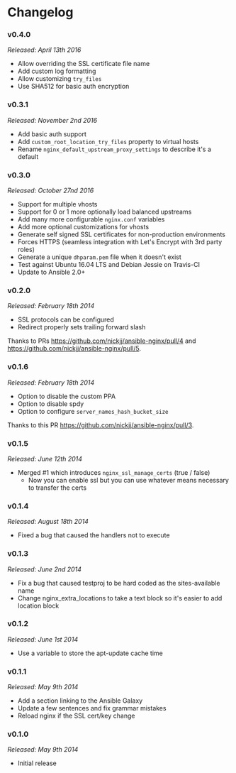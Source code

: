 # Changelog

### v0.4.0

*Released: April 13th 2016*

- Allow overriding the SSL certificate file name
- Add custom log formatting
- Allow customizing `try_files`
- Use SHA512 for basic auth encryption

### v0.3.1

*Released: November 2nd 2016*

- Add basic auth support
- Add `custom_root_location_try_files` property to virtual hosts
- Rename `nginx_default_upstream_proxy_settings` to describe it's a default

### v0.3.0

*Released: October 27nd 2016*

- Support for multiple vhosts
- Support for 0 or 1 more optionally load balanced upstreams
- Add many more configurable `nginx.conf` variables
- Add more optional customizations for vhosts
- Generate self signed SSL certificates for non-production environments
- Forces HTTPS (seamless integration with Let's Encrypt with 3rd party roles)
- Generate a unique `dhparam.pem` file when it doesn't exist
- Test against Ubuntu 16.04 LTS and Debian Jessie on Travis-CI
- Update to Ansible 2.0+

### v0.2.0

*Released: February 18th 2014*

- SSL protocols can be configured
- Redirect properly sets trailing forward slash

Thanks to PRs https://github.com/nickjj/ansible-nginx/pull/4 and https://github.com/nickjj/ansible-nginx/pull/5.

### v0.1.6

*Released: February 18th 2014*

- Option to disable the custom PPA
- Option to disable spdy
- Option to configure `server_names_hash_bucket_size`

Thanks to this PR https://github.com/nickjj/ansible-nginx/pull/3.

### v0.1.5

*Released: June 12th 2014*

- Merged #1 which introduces `nginx_ssl_manage_certs` (true / false)
  - Now you can enable ssl but you can use whatever means necessary to transfer the certs

### v0.1.4

*Released: August 18th 2014*

- Fixed a bug that caused the handlers not to execute

### v0.1.3

*Released: June 2nd 2014*

- Fix a bug that caused testproj to be hard coded as the sites-available name
- Change nginx_extra_locations to take a text block so it's easier to add location block

### v0.1.2

*Released: June 1st 2014*

- Use a variable to store the apt-update cache time

### v0.1.1

*Released: May 9th 2014*

- Add a section linking to the Ansible Galaxy
- Update a few sentences and fix grammar mistakes
- Reload nginx if the SSL cert/key change

### v0.1.0

*Released: May 9th 2014*

- Initial release
